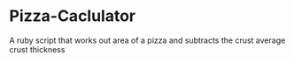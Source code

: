 # Pizza-Caclulator
A ruby script that works out area of a pizza and subtracts the crust average crust thickness
